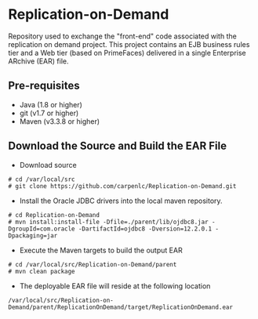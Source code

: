 # Replication-on-Demand
Repository used to exchange the "front-end" code associated with the replication on demand project.  This project contains an EJB business rules tier and a Web tier (based on PrimeFaces) delivered in a single Enterprise ARchive (EAR) file.

## Pre-requisites
* Java (1.8 or higher) 
* git (v1.7 or higher)
* Maven (v3.3.8 or higher)

## Download the Source and Build the EAR File
* Download source
```
# cd /var/local/src
# git clone https://github.com/carpenlc/Replication-on-Demand.git
```
* Install the Oracle JDBC drivers into the local maven repository.
```
# cd Replication-on-Demand
# mvn install:install-file -Dfile=./parent/lib/ojdbc8.jar -DgroupId=com.oracle -DartifactId=ojdbc8 -Dversion=12.2.0.1 -Dpackaging=jar
```
* Execute the Maven targets to build the output EAR
```
# cd /var/local/src/Replication-on-Demand/parent
# mvn clean package 
```
* The deployable EAR file will reside at the following location
```
/var/local/src/Replication-on-Demand/parent/ReplicationOnDemand/target/ReplicationOnDemand.ear
